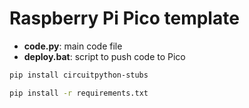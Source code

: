 # Raspberry Pi Pico template

- **code.py**: main code file
- **deploy.bat**: script to push code to Pico

```bash
pip install circuitpython-stubs
```

```bash
pip install -r requirements.txt
```
